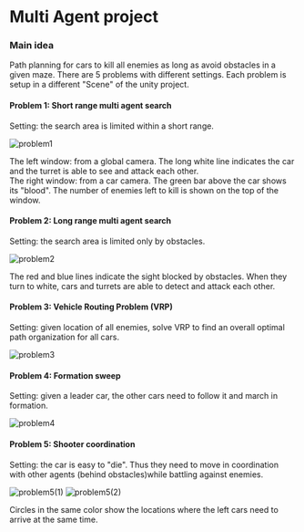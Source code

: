 # Multi Agent project  
### Main idea
Path planning for cars to kill all enemies as long as avoid obstacles in a given maze. There are 5 problems with different settings. Each problem is setup in a different "Scene" of the unity project.

#### Problem 1: Short range multi agent search
Setting: the search area is limited within a short range.

<img src="http://drive.google.com/uc?export=view&id=1YqB1-rNGIk1jzxcB2DTQNQ4AVIGJ-Dwu" alt="problem1">

The left window: from a global camera. The long white line indicates the car and the turret is able to see and attack each other.  
The right window: from a car camera. The green bar above the car shows its "blood". The number of enemies left to kill is shown on the top of the window.

#### Problem 2: Long range multi agent search  
Setting: the search area is limited only by obstacles.

<img src="http://drive.google.com/uc?export=view&id=1lky4l1nABs87z6k89Eqxy8DyiBL2Hk9F" alt="problem2">

The red and blue lines indicate the sight blocked by obstacles. When they turn to white, cars and turrets are able to detect and attack each other.

#### Problem 3:  Vehicle Routing Problem (VRP)  
Setting: given location of all enemies, solve VRP to find an overall optimal path organization for all cars.

<img src="http://drive.google.com/uc?export=view&id=1eO88yhNXUfxAr0prFq8plIFfBi4uDjgs" alt="problem3">

#### Problem 4: Formation sweep  
Setting: given a leader car, the other cars need to follow it and march in formation.

<img src="http://drive.google.com/uc?export=view&id=1NKFQzI6GS5JZFzxe0UF6h35VcFIehw6x" alt="problem4">

#### Problem 5: Shooter coordination  
Setting: the car is easy to "die". Thus they need to move in coordination with other agents (behind obstacles)while battling against enemies. 

<img src="http://drive.google.com/uc?export=view&id=18lUf91oHo_NDQjrX3BA3b19UyQbE3lip" alt="problem5(1)">
<img src="http://drive.google.com/uc?export=view&id=1Ji1oAg2rdDpkCz1f1Mv4ObhTc29jHUZs" alt="problem5(2)">

Circles in the same color show the locations where the left cars need to arrive at the same time. 
